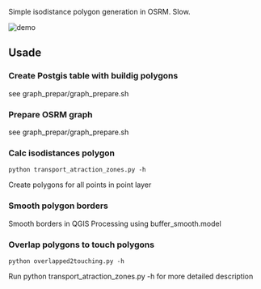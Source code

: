 Simple isodistance polygon generation in OSRM. Slow.

![demo](
https://github.com/nextgis/data_processing_scripts/raw/master/OSRM_distances/animation200.gif)

## Usade

### Create Postgis table with buildig polygons

see graph_prepar/graph_prepare.sh

### Prepare OSRM graph

see graph_prepar/graph_prepare.sh

### Calc isodistances polygon
```
python transport_atraction_zones.py -h
```

Create polygons for all points in point layer

### Smooth polygon borders

Smooth borders in QGIS Processing using buffer_smooth.model

### Overlap polygons to touch polygons
```
python overlapped2touching.py -h
```


Run python transport_atraction_zones.py -h for more detailed description

